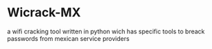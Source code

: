 # Wicrack-MX
a wifi cracking tool written in python wich has specific tools to breack passwords from mexican service providers
